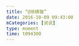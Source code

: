 ```yaml
---
title: “@徐婧璇”
date: 2016-10-09 09:43:00
mCategories: [说说]
type: moment
time: t094300
---
```


<div id="pics-20161009094300"></div>

<script src="/lib/moment/pics.js"></script>
<script>
var data = [
    {"link": "2016-10-09_000009.jpeg", "type": "shuoshuo"}
];
picsRender(data, "pics-20161009094300");
</script>
